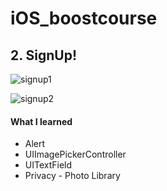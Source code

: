 # iOS_boostcourse

## 2. SignUp!
![signup1](https://user-images.githubusercontent.com/70695311/103732805-8fb8c980-502b-11eb-822d-c5f66c71e9aa.gif)

![signup2](https://user-images.githubusercontent.com/70695311/103732380-9266ef00-502a-11eb-82ad-e984c4c576fe.gif)

#### What I learned
- Alert
- UIImagePickerController 
- UITextField
- Privacy - Photo Library
